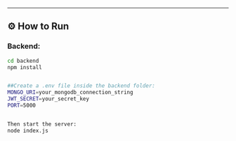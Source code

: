 ---

## ⚙️ How to Run

###  Backend:
```bash
cd backend
npm install


##Create a .env file inside the backend folder:
MONGO_URI=your_mongodb_connection_string
JWT_SECRET=your_secret_key
PORT=5000


Then start the server:
node index.js
